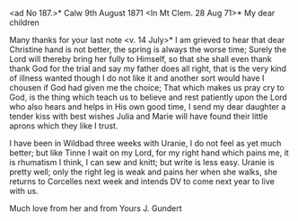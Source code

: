 <ad No 187.>* Calw 9th August 1871
 <In Mt Clem. 28 Aug 71>*
My dear children

Many thanks for your last note <v. 14 July>* I am grieved to hear that dear Christine hand is not better, the spring is always the worse time; Surely the Lord will thereby bring her fully to Himself, so that she shall even thank thank God for the trial and say my father does all right, that is the very kind of illness wanted though I do not like it and another sort would have I chousen if God had given me the choice; That which makes us pray cry to God, is the thing which teach us to believe and rest patiently upon the Lord who also hears and helps in His own good time, I send my dear daughter a tender kiss with best wishes Julia and Marie will have found their little aprons which they like I trust.

I have been in Wildbad three weeks with Uranie, I do not feel as yet much better; but like Tinne I wait on my Lord, for my right hand which pains me, it is rhumatism I think, I can sew and knitt; but write is less easy. Uranie is pretty well; only the right leg is weak and pains her when she walks, she returns to Corcelles next week and intends DV to come next year to live with us.

Much love from her and from Yours
 J. Gundert
